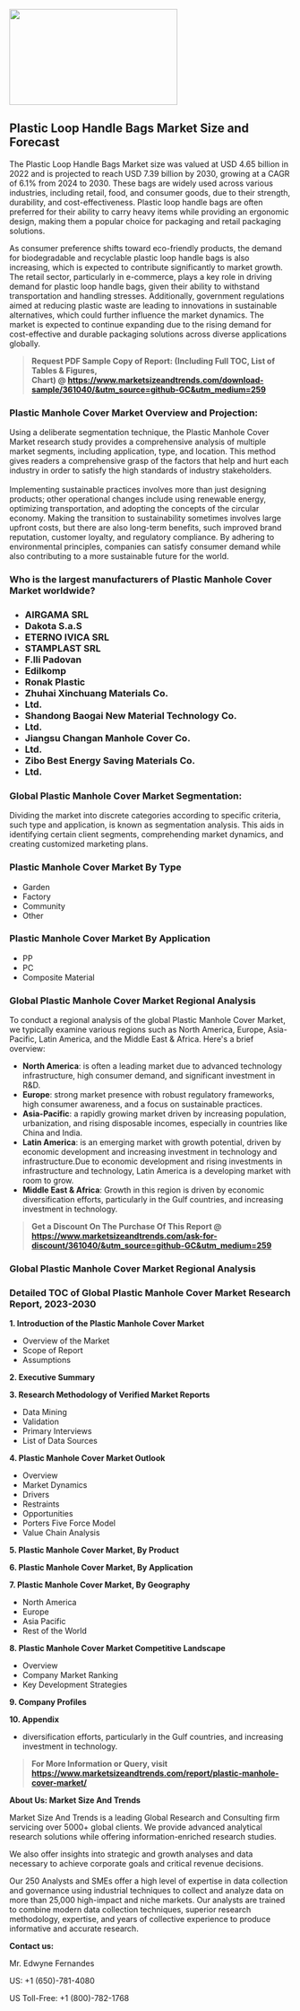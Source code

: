 <p><img class="alignnone size-medium wp-image-20088" src="https://ffe5etoiles.com/wp-content/uploads/2024/12/MST1-300x171.png" alt="" width="300" height="171" /></p><h2>Plastic Loop Handle Bags Market Size and Forecast</h2><p>The Plastic Loop Handle Bags Market size was valued at USD 4.65 billion in 2022 and is projected to reach USD 7.39 billion by 2030, growing at a CAGR of 6.1% from 2024 to 2030. These bags are widely used across various industries, including retail, food, and consumer goods, due to their strength, durability, and cost-effectiveness. Plastic loop handle bags are often preferred for their ability to carry heavy items while providing an ergonomic design, making them a popular choice for packaging and retail packaging solutions.</p><p>As consumer preference shifts toward eco-friendly products, the demand for biodegradable and recyclable plastic loop handle bags is also increasing, which is expected to contribute significantly to market growth. The retail sector, particularly in e-commerce, plays a key role in driving demand for plastic loop handle bags, given their ability to withstand transportation and handling stresses. Additionally, government regulations aimed at reducing plastic waste are leading to innovations in sustainable alternatives, which could further influence the market dynamics. The market is expected to continue expanding due to the rising demand for cost-effective and durable packaging solutions across diverse applications globally.</p></p><blockquote id="" class=""><strong>Request PDF Sample Copy of Report: (Including Full TOC, List of Tables &amp; Figures, Chart)&nbsp;@&nbsp;<strong><a href="https://www.marketsizeandtrends.com/download-sample/361040/&utm_source=github-GC&utm_medium=259" target="_blank">https://www.marketsizeandtrends.com/download-sample/361040/&utm_source=github-GC&utm_medium=259</a></strong></strong></blockquote><h3 id="" class="">Plastic Manhole Cover Market&nbsp;Overview and Projection:</h3><p id="" class="">Using a deliberate segmentation technique, the Plastic Manhole Cover Market research study provides a comprehensive analysis of multiple market segments, including application, type, and location. This method gives readers a comprehensive grasp of the factors that help and hurt each industry in order to satisfy the high standards of industry stakeholders. <br /> <br />Implementing sustainable practices involves more than just designing products; other operational changes include using renewable energy, optimizing transportation, and adopting the concepts of the circular economy. Making the transition to sustainability sometimes involves large upfront costs, but there are also long-term benefits, such improved brand reputation, customer loyalty, and regulatory compliance. By adhering to environmental principles, companies can satisfy consumer demand while also contributing to a more sustainable future for the world.</p><h3 id="" class="">Who is the largest manufacturers of&nbsp;Plastic Manhole Cover Market worldwide?</h3><h3 class=""><p><ul><li>AIRGAMA SRL </li><li> Dakota S.a.S </li><li> ETERNO IVICA SRL </li><li> STAMPLAST SRL </li><li> F.lli Padovan </li><li> Edilkomp </li><li> Ronak Plastic </li><li> Zhuhai Xinchuang Materials Co. </li><li> Ltd. </li><li> Shandong Baogai New Material Technology Co. </li><li> Ltd. </li><li> Jiangsu Changan Manhole Cover Co. </li><li> Ltd. </li><li> Zibo Best Energy Saving Materials Co. </li><li> Ltd.</li></ul></p></h3><h3 id="" class="">Global&nbsp;Plastic Manhole Cover Market Segmentation:</h3><p id="" class="">Dividing the market into discrete categories according to specific criteria, such type and application, is known as segmentation analysis. This aids in identifying certain client segments, comprehending market dynamics, and creating customized marketing plans.</p><h3 id="" class="">Plastic Manhole Cover Market&nbsp;By Type</h3><p><p><ul><li>Garden</li><li> Factory</li><li> Community</li><li> Other</p></li></ul></p></p><h3 id="" class="">Plastic Manhole Cover Market&nbsp;By Application</h3><p class=""><p><ul><li>PP</li><li> PC</li><li> Composite Material</li></ul></p></p><h3 id="" class="">Global Plastic Manhole Cover Market Regional Analysis</h3><p id="" class="">To conduct a regional analysis of the global Plastic Manhole Cover Market, we typically examine various regions such as North America, Europe, Asia-Pacific, Latin America, and the Middle East &amp; Africa. Here's a brief overview:</p><ul><li><strong>North America</strong>: is often a leading market due to advanced technology infrastructure, high consumer demand, and significant investment in R&amp;D.</li><li><strong>Europe</strong>: strong market presence with robust regulatory frameworks, high consumer awareness, and a focus on sustainable practices.</li><li><strong>Asia-Pacific</strong>: a rapidly growing market driven by increasing population, urbanization, and rising disposable incomes, especially in countries like China and India.</li><li><strong>Latin America</strong>: is an emerging market with growth potential, driven by economic development and increasing investment in technology and infrastructure.Due to economic development and rising investments in infrastructure and technology, Latin America is a developing market with room to grow.</li><li><strong>Middle East &amp; Africa</strong>: Growth in this region is driven by economic diversification efforts, particularly in the Gulf countries, and increasing investment in technology.</li></ul><blockquote id="" class=""><strong>Get a Discount On The Purchase Of This Report @ <strong><a href="https://www.marketsizeandtrends.com/ask-for-discount/361040/&utm_source=github-GC&utm_medium=259" target="_blank">https://www.marketsizeandtrends.com/ask-for-discount/361040/&utm_source=github-GC&utm_medium=259</a></strong></strong></blockquote><h3 id="" class="">Global Plastic Manhole Cover Market Regional Analysis</h3><h3 id="" class="">Detailed TOC of Global Plastic Manhole Cover Market Research Report, 2023-2030</h3><p id="" class=""><strong>1. Introduction of the Plastic Manhole Cover Market</strong></p><ul><li>Overview of the Market</li><li>Scope of Report</li><li>Assumptions</li></ul><p id="" class=""><strong>2. Executive Summary</strong></p><p id="" class=""><strong>3. Research Methodology of Verified Market Reports</strong></p><ul><li>Data Mining</li><li>Validation</li><li>Primary Interviews</li><li>List of Data Sources</li></ul><p id="" class=""><strong>4. Plastic Manhole Cover Market Outlook</strong></p><ul><li>Overview</li><li>Market Dynamics</li><li>Drivers</li><li>Restraints</li><li>Opportunities</li><li>Porters Five Force Model</li><li>Value Chain Analysis</li></ul><p id="" class=""><strong>5. Plastic Manhole Cover Market, By Product</strong></p><p id="" class=""><strong>6. Plastic Manhole Cover Market, By Application</strong></p><p id="" class=""><strong>7. Plastic Manhole Cover Market, By Geography</strong></p><ul><li>North America</li><li>Europe</li><li>Asia Pacific</li><li>Rest of the World</li></ul><p id="" class=""><strong>8. Plastic Manhole Cover Market Competitive Landscape</strong></p><ul><li>Overview</li><li>Company Market Ranking</li><li>Key Development Strategies</li></ul><p id="" class=""><strong>9. Company Profiles</strong></p><p id="" class=""><strong>10. Appendix</strong></p><ul><li>diversification efforts, particularly in the Gulf countries, and increasing investment in technology.</li></ul><blockquote id="" class=""><strong>For More Information or Query, visit <strong><strong><a href="https://www.marketsizeandtrends.com/report/plastic-manhole-cover-market/" target="_blank">https://www.marketsizeandtrends.com/report/plastic-manhole-cover-market/</a></strong></strong></strong></blockquote><p id="" class=""><strong>About Us: Market Size And Trends</strong></p><p id="" class="">Market Size And Trends is a leading Global Research and Consulting firm servicing over 5000+ global clients. We provide advanced analytical research solutions while offering information-enriched research studies.</p><p id="" class="">We also offer insights into strategic and growth analyses and data necessary to achieve corporate goals and critical revenue decisions.</p><p id="" class="">Our 250 Analysts and SMEs offer a high level of expertise in data collection and governance using industrial techniques to collect and analyze data on more than 25,000 high-impact and niche markets. Our analysts are trained to combine modern data collection techniques, superior research methodology, expertise, and years of collective experience to produce informative and accurate research.</p><p id="" class=""><strong>Contact us:</strong></p><p id="" class="">Mr. Edwyne Fernandes</p><p id="" class="">US: +1 (650)-781-4080</p><p id="" class="">US Toll-Free: +1 (800)-782-1768</p>
